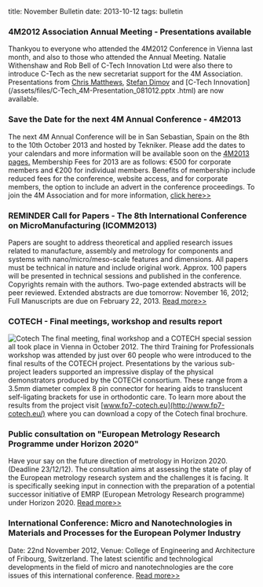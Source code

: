 title: November Bulletin
date: 2013-10-12 
tags: bulletin

<!--break--> 

### 4M2012 Association Annual Meeting - Presentations available

Thankyou to everyone who attended the 4M2012 Conference in Vienna last month, and also to those who attended the Annual Meeting. Natalie Withenshaw and Rob Bell of C-Tech Innovation Ltd were also there to introduce C-Tech as the new secretariat support for the 4M Association. Presentations from [Chris Matthews](/4m-association/files/C.Matthews_4M-Presentation_081012.pptx), [Stefan Dimov](/static/files/S.Dimov_4M-Presentation_081012.pdf) and [C-Tech Innovation](/assets/files/C-Tech_4M-Presentation_081012.pptx .html) are now available.  
### Save the Date for the next 4M Annual Conference - 4M2013

The next 4M Annual Conference will be in San Sebastian, Spain on the 8th to the 10th October 2013 and hosted by Tekniker. Please add the dates to your calendars and more information will be available soon on the [4M2013 pages.](/4m-association/conference/2013) Membership Fees for 2013 are as follows: €500 for corporate members and €200 for individual members. Benefits of membership include reduced fees for the conference, website access, and for corporate members, the option to include an advert in the conference proceedings. To join the 4M Association and for more information, [click here>>](/4m-association/node/11.html)  
### REMINDER Call for Papers - The 8th International Conference on MicroManufacturing (ICOMM2013)

Papers are sought to address theoretical and applied research issues related to manufacture, assembly and metrology for components and systems with nano/micro/meso-scale features and dimensions. All papers must be technical in nature and include original work. Approx. 100 papers will be presented in technical sessions and published in the conference. Copyrights remain with the authors. Two-page extended abstracts will be peer reviewed. Extended abstracts are due tomorrow: November 16, 2012; Full Manuscripts are due on February 22, 2013. [Read more>>](http://icomm2013.northwestern.edu/) 

### COTECH - Final meetings, workshop and results report

![Cotech](/4m-association/images/img_5034_web.jpg)
The final meeting, final workshop and a COTECH special session all took place in Vienna in October 2012. The third Training for Professionals workshop was attended by just over 60 people who were introduced to the final results of the COTECH project. Presentations by the various sub-project leaders supported an impressive display of the physical demonstrators produced by the COTECH consortium. These range from a 3.5mm diameter complex 8 pin connector for hearing aids to translucent self-ligating brackets for use in orthodontic care. To learn more about the results from the project visit [www.fp7-cotech.eu](http://www.fp7-cotech.eu/) where you can download a copy of the Cotech final brochure. 
### Public consultation on "European Metrology Research Programme under Horizon 2020"

Have your say on the future direction of metrology in Horizon 2020. (Deadline 23/12/12). The consultation aims at assessing the state of play of the European metrology research system and the challenges it is facing. It is specifically seeking input in connection with the preparation of a potential successor initiative of EMRP (European Metrology Research programme) under Horizon 2020. [Read more>>](http://ec.europa.eu/research/consultations/metrology/consultation_en.htm) 

### International Conference: Micro and Nanotechnologies in Materials and Processes for the European Polymer Industry

Date: 22nd November 2012, Venue: College of Engineering and Architecture of Fribourg, Switzerland. The latest scientific and technological developments in the field of micro and nanotechnologies are the core issues of this international conference. [Read more>>](http://www.fp7-cotech.eu/143/?tx_ttnews%5Btt_news%5D=48&tx_ttnews%5BbackPid%5D=1&cHash=44cbb177ea)